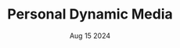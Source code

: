 ---
title: "Personal Dynamic Media"
summary: "As We May Think(우리가 생각한 대로)를 읽고 든 현대 컴퓨터와 인터페이스에 대한 생각, HCI 분야에 대한 관심"
date: "Aug 15 2024"
draft: True
tags:
- HCI(Human Computer Interaction)
- Essay
- History
---